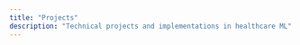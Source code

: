 ```yaml
---
title: "Projects"
description: "Technical projects and implementations in healthcare ML"
---
```


